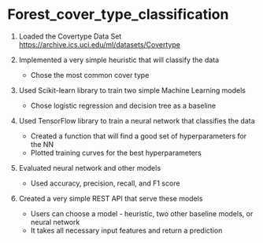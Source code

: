 # Forest_cover_type_classification

1. Loaded the Covertype Data Set
    <https://archive.ics.uci.edu/ml/datasets/Covertype>

2. Implemented a very simple heuristic that will classify the data

    - Chose the most common cover type
3. Used Scikit-learn library to train two simple Machine Learning models

    - Chose logistic regression and decision tree as a baseline
4. Used TensorFlow library to train a neural network that classifies the data

    - Created a function that will find a good set of hyperparameters for the NN
    - Plotted training curves for the best hyperparameters
5. Evaluated neural network and other models
    - Used accuracy, precision, recall, and F1 score

6. Created a very simple REST API that serve these models
    - Users can choose a model - heuristic, two other baseline models, or neural network
    - It takes all necessary input features and return a prediction
